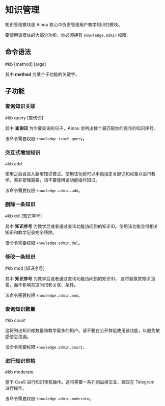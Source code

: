 # 知识管理

知识管理模块是 Ainou 核心中负责管理用户教学知识的模块。

要使用该模块的大部分功能，你必须拥有 `knowledge.admin` 权限。


## 命令语法

  #kb [method] [args]

其中 **method** 为某个子功能的关键字。

## 子功能

### 查询知识关联

  #kb query [查询词]

其中 **查询词** 为你要查询的句子，Ainou 会列出数个最匹配你的查询的知识序号。

该命令需要权限 `knowledge.teach.query`。

### 交互式增加知识

  #kb add

使用之后会进入新增知识模式。使用该功能可以手动指定关键词和权重以进行教学。若非管理需要，请不要使用该功能操作知识。

该命令需要权限 `knowledge.admin.add`。

### 删除一条知识

  #kb del [知识序号]

其中 **知识序号** 为教学后或者通过查询功能访问到的知识ID。使用该功能会将相关知识和教学记录完全移除。

该命令需要权限 `knowledge.admin.del`。

### 修改一条知识

  #kb mod [知识序号]

其中 **知识序号** 为教学后或者通过查询功能访问到的知识ID。
这将替换原知识回答，而不影响其提问词和关联、条件。

该命令需要权限 `knowledge.admin.mod`。

### 查询知识数量

  #kb count

这将列出知识库数量和教学最多的用户。请不要在公开群组使用该功能，以避免敏感信息泄漏。

该命令需要权限 `knowledge.admin.count`。

### 进行知识审核

  #kb moderate

基于 CaaS 进行知识审核操作。这将需要一系列的后续交互，建议在 Telegram 进行操作。

该命令需要权限 `knowledge.admin.moderate`。